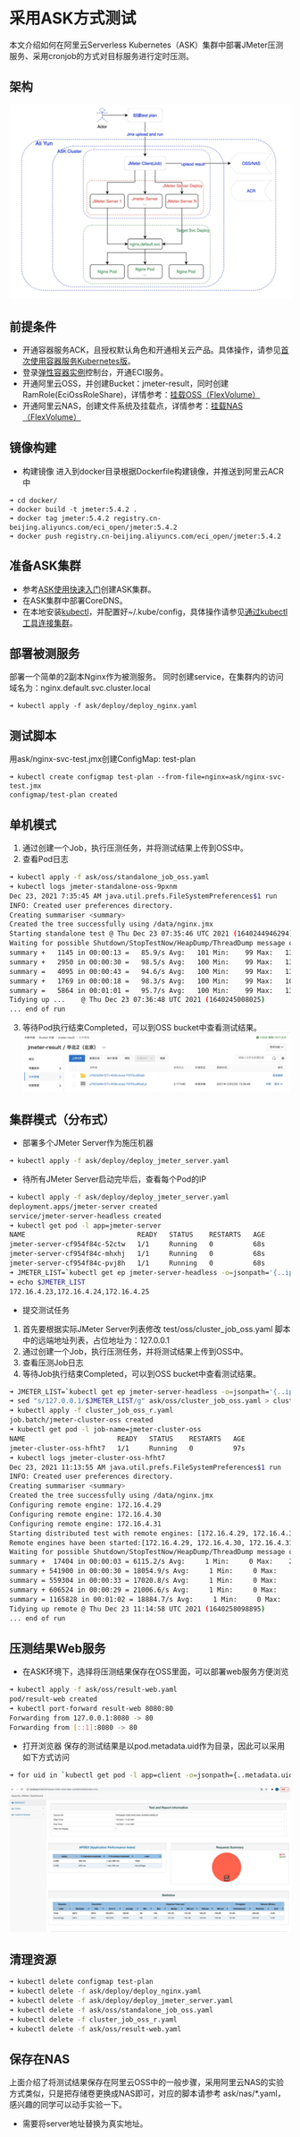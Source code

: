 # 采用ASK方式测试
本文介绍如何在阿里云Serverless Kubernetes（ASK）集群中部署JMeter压测服务、采用cronjob的方式对目标服务进行定时压测。

## 架构
![部署架构](../images/ask-jmeter-arch.png "架构")

## 前提条件
- 开通容器服务ACK，且授权默认角色和开通相关云产品。具体操作，请参见[首次使用容器服务Kubernetes版](https://help.aliyun.com/document_detail/161387.htm)。
- 登录[弹性容器实例](https://eci.console.aliyun.com)控制台，开通ECI服务。
- 开通阿里云OSS，并创建Bucket：jmeter-result，同时创建RamRole(EciOssRoleShare)，详情参考：[挂载OSS（FlexVolume）](https://help.aliyun.com/document_detail/175983.html)
- 开通阿里云NAS，创建文件系统及挂载点，详情参考：[挂载NAS（FlexVolume）](https://help.aliyun.com/document_detail/151406.html)

## 镜像构建
- 构建镜像
进入到docker目录根据Dockerfile构建镜像，并推送到阿里云ACR中
```
➜ cd docker/
➜ docker build -t jmeter:5.4.2 .
➜ docker tag jmeter:5.4.2 registry.cn-beijing.aliyuncs.com/eci_open/jmeter:5.4.2
➜ docker push registry.cn-beijing.aliyuncs.com/eci_open/jmeter:5.4.2
```
## 准备ASK集群
- 参考[ASK使用快速入门](https://help.aliyun.com/document_detail/186945.html#title-3t9-pbr-pjl)创建ASK集群。
- 在ASK集群中部署CoreDNS。
- 在本地安装[kubectl](https://kubernetes.io/zh/docs/tasks/tools/install-kubectl/)，并配置好~/.kube/config，具体操作请参见[通过kubectl工具连接集群](https://help.aliyun.com/document_detail/86494.htm?spm=a2c4g.11186623.0.0.52ba13e7Trfl8b#task-2076136)。

## 部署被测服务
部署一个简单的2副本Nginx作为被测服务。
同时创建service，在集群内的访问域名为：nginx.default.svc.cluster.local
```
➜ kubectl apply -f ask/deploy/deploy_nginx.yaml
```

## 测试脚本
用ask/nginx-svc-test.jmx创建ConfigMap: test-plan
```
➜ kubectl create configmap test-plan --from-file=nginx=ask/nginx-svc-test.jmx
configmap/test-plan created
```

## 单机模式
1. 通过创建一个Job，执行压测任务，并将测试结果上传到OSS中。
2. 查看Pod日志

```sh
➜ kubectl apply -f ask/oss/standalone_job_oss.yaml
➜ kubectl logs jmeter-standalone-oss-9pxnm        
Dec 23, 2021 7:35:45 AM java.util.prefs.FileSystemPreferences$1 run
INFO: Created user preferences directory.
Creating summariser <summary>
Created the tree successfully using /data/nginx.jmx
Starting standalone test @ Thu Dec 23 07:35:46 UTC 2021 (1640244946294)
Waiting for possible Shutdown/StopTestNow/HeapDump/ThreadDump message on port 4445
summary +   1145 in 00:00:13 =   85.9/s Avg:   101 Min:    99 Max:   130 Err:  1145 (100.00%) Active: 10 Started: 10 Finished: 0
summary +   2950 in 00:00:30 =   98.5/s Avg:   100 Min:    99 Max:   133 Err:  2950 (100.00%) Active: 10 Started: 10 Finished: 0
summary =   4095 in 00:00:43 =   94.6/s Avg:   100 Min:    99 Max:   133 Err:  4095 (100.00%)
summary +   1769 in 00:00:18 =   98.3/s Avg:   100 Min:    99 Max:   106 Err:  1769 (100.00%) Active: 0 Started: 10 Finished: 10
summary =   5864 in 00:01:01 =   95.7/s Avg:   100 Min:    99 Max:   133 Err:  5864 (100.00%)
Tidying up ...    @ Thu Dec 23 07:36:48 UTC 2021 (1640245008025)
... end of run
```
3. 等待Pod执行结束Completed，可以到OSS bucket中查看测试结果。
![在oss bucket中查看](../images/jmeter-result-bucket.png "jmeter-result")

## 集群模式（分布式）
- 部署多个JMeter Server作为施压机器
```sh
➜ kubectl apply -f ask/deploy/deploy_jmeter_server.yaml
```
- 待所有JMeter Server启动完毕后，查看每个Pod的IP
```sh
➜ kubectl apply -f ask/deploy/deploy_jmeter_server.yaml
deployment.apps/jmeter-server created
service/jmeter-server-headless created
➜ kubectl get pod -l app=jmeter-server        
NAME                            READY   STATUS    RESTARTS   AGE
jmeter-server-cf954f84c-52ctw   1/1     Running   0          68s
jmeter-server-cf954f84c-mhxhj   1/1     Running   0          68s
jmeter-server-cf954f84c-pvj8h   1/1     Running   0          68s
➜ JMETER_LIST=`kubectl get ep jmeter-server-headless -o=jsonpath='{..ip}'|tr ' ', ','`
➜ echo $JMETER_LIST
172.16.4.23,172.16.4.24,172.16.4.25
```
- 提交测试任务
1. 首先要根据实际JMeter Server列表修改 test/oss/cluster_job_oss.yaml 脚本中的远端地址列表，占位地址为：127.0.0.1
2. 通过创建一个Job，执行压测任务，并将测试结果上传到OSS中。
3. 查看压测Job日志
4. 等待Job执行结束Completed，可以到OSS bucket中查看测试结果。
```sh
➜ JMETER_LIST=`kubectl get ep jmeter-server-headless -o=jsonpath='{..ip}'|tr ' ', ','`
➜ sed "s/127.0.0.1/$JMETER_LIST/g" ask/oss/cluster_job_oss.yaml > cluster_job_oss_r.yaml
➜ kubectl apply -f cluster_job_oss_r.yaml
job.batch/jmeter-cluster-oss created
➜ kubectl get pod -l job-name=jmeter-cluster-oss
NAME                       READY   STATUS    RESTARTS   AGE
jmeter-cluster-oss-hfht7   1/1     Running   0          97s
➜ kubectl logs jmeter-cluster-oss-hfht7
Dec 23, 2021 11:13:55 AM java.util.prefs.FileSystemPreferences$1 run
INFO: Created user preferences directory.
Creating summariser <summary>
Created the tree successfully using /data/nginx.jmx
Configuring remote engine: 172.16.4.29
Configuring remote engine: 172.16.4.30
Configuring remote engine: 172.16.4.31
Starting distributed test with remote engines: [172.16.4.29, 172.16.4.30, 172.16.4.31] @ Thu Dec 23 11:13:56 UTC 2021 (1640258036335)
Remote engines have been started:[172.16.4.29, 172.16.4.30, 172.16.4.31]
Waiting for possible Shutdown/StopTestNow/HeapDump/ThreadDump message on port 4445
summary +  17404 in 00:00:03 = 6115.2/s Avg:     1 Min:     0 Max:    20 Err:     0 (0.00%) Active: 30 Started: 30 Finished: 0
summary + 541900 in 00:00:30 = 18054.9/s Avg:     1 Min:     0 Max:    82 Err:     0 (0.00%) Active: 30 Started: 30 Finished: 0
summary = 559304 in 00:00:33 = 17020.8/s Avg:     1 Min:     0 Max:    82 Err:     0 (0.00%)
summary + 606524 in 00:00:29 = 21006.6/s Avg:     1 Min:     0 Max:    55 Err:     0 (0.00%) Active: 0 Started: 30 Finished: 30
summary = 1165828 in 00:01:02 = 18884.7/s Avg:     1 Min:     0 Max:    82 Err:     0 (0.00%)
Tidying up remote @ Thu Dec 23 11:14:58 UTC 2021 (1640258098895)
... end of run
```

## 压测结果Web服务
- 在ASK环境下，选择将压测结果保存在OSS里面，可以部署web服务方便浏览
```sh
➜ kubectl apply -f ask/oss/result-web.yaml
pod/result-web created
➜ kubectl port-forward result-web 8080:80
Forwarding from 127.0.0.1:8080 -> 80
Forwarding from [::1]:8080 -> 80
```
- 打开浏览器
保存的测试结果是以pod.metadata.uid作为目录，因此可以采用如下方式访问
```sh
➜ for uid in `kubectl get pod -l app=client -o=jsonpath={..metadata.uid}`; do open "http://localhost:8080/$uid/"; done
```
![通过浏览器展示测试结果](../images/web-result.png "测试结果")
## 清理资源
```sh
➜ kubectl delete configmap test-plan
➜ kubectl delete -f ask/deploy/deploy_nginx.yaml
➜ kubectl delete -f ask/deploy/deploy_jmeter_server.yaml
➜ kubectl delete -f ask/oss/standalone_job_oss.yaml
➜ kubectl delete -f cluster_job_oss_r.yaml
➜ kubectl delete -f ask/oss/result-web.yaml
```

## 保存在NAS
上面介绍了将测试结果保存在阿里云OSS中的一般步骤，采用阿里云NAS的实验方式类似，只是把存储卷更换成NAS即可，对应的脚本请参考 ask/nas/*.yaml，感兴趣的同学可以动手实验一下。
- 需要将server地址替换为真实地址。